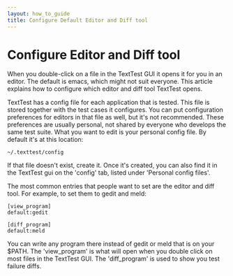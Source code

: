 ```yaml
---
layout: how_to_guide
title: Configure Default Editor and Diff tool
---
```


# Configure Editor and Diff tool

When you double-click on a file in the TextTest GUI it opens it for you in an editor. The default is emacs, which might not suit everyone. This article explains how to configure which editor and diff tool TextTest opens.

TextTest has a config file for each application that is tested. This file is stored together with the test cases it configures. You can put configuration preferences for editors in that file as well, but it's not recommended. These preferences are usually personal, not shared by everyone who develops the same test suite. What you want to edit is your personal config file. By default it's at this location:

	~/.texttest/config

If that file doesn't exist, create it. Once it's created, you can also find it in the TextTest gui on the 'config' tab, listed under 'Personal config files'.

The most common entries that people want to set are the editor and diff tool. For example, to set them to gedit and meld:

	[view_program]
	default:gedit

	[diff_program]
	default:meld

You can write any program there instead of gedit or meld that is on your $PATH. The 'view_program' is what will open when you double click on most files in the TextTest GUI. The 'diff_program' is used to show you test failure diffs.



